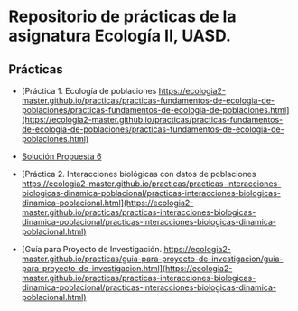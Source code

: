 # Repositorio de prácticas de la asignatura Ecología II, UASD.

## Prácticas

- [Práctica 1. Ecología de poblaciones https://ecologia2-master.github.io/practicas/practicas-fundamentos-de-ecologia-de-poblaciones/practicas-fundamentos-de-ecologia-de-poblaciones.html](https://ecologia2-master.github.io/practicas/practicas-fundamentos-de-ecologia-de-poblaciones/practicas-fundamentos-de-ecologia-de-poblaciones.html)

- [Solución Propuesta 6](practicas-fundamentos-de-ecologia-de-poblaciones/solucion-propuesta-6.md)

- [Práctica 2. Interacciones biológicas con datos de poblaciones https://ecologia2-master.github.io/practicas/practicas-interacciones-biologicas-dinamica-poblacional/practicas-interacciones-biologicas-dinamica-poblacional.html](https://ecologia2-master.github.io/practicas/practicas-interacciones-biologicas-dinamica-poblacional/practicas-interacciones-biologicas-dinamica-poblacional.html)

- [Guía para Proyecto de Investigación. https://ecologia2-master.github.io/practicas/guia-para-proyecto-de-investigacion/guia-para-proyecto-de-investigacion.html](https://ecologia2-master.github.io/practicas/practicas-interacciones-biologicas-dinamica-poblacional/practicas-interacciones-biologicas-dinamica-poblacional.html)
